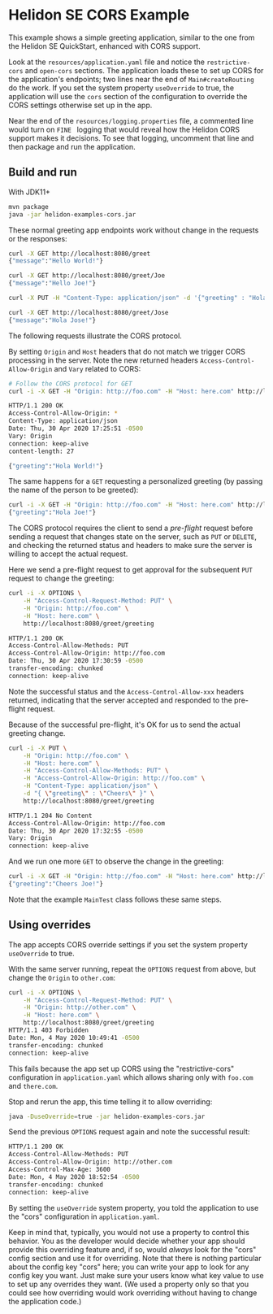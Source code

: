 
# Helidon SE CORS Example

This example shows a simple greeting application, similar to the one from the 
Helidon SE QuickStart, enhanced with CORS support.

Look at the `resources/application.yaml` file and notice the `restrictive-cors` and `open-cors`
sections. The application loads these to set up CORS for the application's endpoints; two
lines near the end of `Main#createRouting` do the work. If you set the system property `useOverride` to true, the
 application will use the `cors` section of the configuration to override the CORS settings otherwise set up in the 
 app. 

Near the end of the `resources/logging.properties` file, a commented line would turn on `FINE
` logging that would reveal how the Helidon CORS support makes it decisions. To see that logging,
uncomment that line and then package and run the application.
  
## Build and run

With JDK11+
```bash
mvn package
java -jar helidon-examples-cors.jar
```

These normal greeting app endpoints work without change in the requests or the responses:

```bash
curl -X GET http://localhost:8080/greet
{"message":"Hello World!"}

curl -X GET http://localhost:8080/greet/Joe
{"message":"Hello Joe!"}

curl -X PUT -H "Content-Type: application/json" -d '{"greeting" : "Hola"}' http://localhost:8080/greet/greeting

curl -X GET http://localhost:8080/greet/Jose
{"message":"Hola Jose!"}
```

The following requests illustrate the CORS protocol.

By setting `Origin` and `Host` headers that do not match we trigger CORS processing in the
 server. Note the new returned headers `Access-Control-Allow-Origin` and `Vary` related to CORS:

```bash
# Follow the CORS protocol for GET
curl -i -X GET -H "Origin: http://foo.com" -H "Host: here.com" http://localhost:8080/greet

HTTP/1.1 200 OK
Access-Control-Allow-Origin: *
Content-Type: application/json
Date: Thu, 30 Apr 2020 17:25:51 -0500
Vary: Origin
connection: keep-alive
content-length: 27

{"greeting":"Hola World!"}
```

The same happens for a `GET` requesting a personalized greeting (by passing the name of the
 person to be greeted):
```bash
curl -i -X GET -H "Origin: http://foo.com" -H "Host: here.com" http://localhost:8080/greet/Joe
{"greeting":"Hola Joe!"}
```
The CORS protocol requires the client to send a _pre-flight_ request before sending a request
 that changes state on the server, such as `PUT` or `DELETE`, and checking the returned status
  and headers to make sure the server is willing to accept the actual request.
   
Here we send a pre-flight request to get approval for the subsequent `PUT` request to change the
 greeting:
```bash
curl -i -X OPTIONS \
    -H "Access-Control-Request-Method: PUT" \
    -H "Origin: http://foo.com" \
    -H "Host: here.com" \
    http://localhost:8080/greet/greeting

HTTP/1.1 200 OK
Access-Control-Allow-Methods: PUT
Access-Control-Allow-Origin: http://foo.com
Date: Thu, 30 Apr 2020 17:30:59 -0500
transfer-encoding: chunked
connection: keep-alive
```
Note the successful status and the `Access-Control-Allow-xxx` headers returned, indicating that the
 server accepted and responded to the pre-flight request.
 
Because of the successful pre-flight, it's OK for us to send the actual greeting change.
```bash
curl -i -X PUT \
    -H "Origin: http://foo.com" \
    -H "Host: here.com" \
    -H "Access-Control-Allow-Methods: PUT" \
    -H "Access-Control-Allow-Origin: http://foo.com" \
    -H "Content-Type: application/json" \
    -d "{ \"greeting\" : \"Cheers\" }" \
    http://localhost:8080/greet/greeting

HTTP/1.1 204 No Content
Access-Control-Allow-Origin: http://foo.com
Date: Thu, 30 Apr 2020 17:32:55 -0500
Vary: Origin
connection: keep-alive
```
And we run one more `GET` to observe the change in the greeting:
```bash
curl -i -X GET -H "Origin: http://foo.com" -H "Host: here.com" http://localhost:8080/greet/Joe
{"greeting":"Cheers Joe!"}
```
Note that the example `MainTest` class follows these same steps.

## Using overrides
The app accepts CORS override settings if you set the system property `useOverride` to true. 

With the same server running, repeat the `OPTIONS` request from above, but change the `Origin` to `other.com`:
```bash
curl -i -X OPTIONS \
    -H "Access-Control-Request-Method: PUT" \
    -H "Origin: http://other.com" \
    -H "Host: here.com" \
    http://localhost:8080/greet/greeting
HTTP/1.1 403 Forbidden
Date: Mon, 4 May 2020 10:49:41 -0500
transfer-encoding: chunked
connection: keep-alive
```
This fails because the app set up CORS using the "restrictive-cors" configuration in `application.yaml` which allows 
sharing only with `foo.com` and `there.com`. 

Stop and rerun the app, this time telling it to allow overriding:
```bash
java -DuseOverride=true -jar helidon-examples-cors.jar
```
Send the previous `OPTIONS` request again and note the successful result:
```bash
HTTP/1.1 200 OK
Access-Control-Allow-Methods: PUT
Access-Control-Allow-Origin: http://other.com
Access-Control-Max-Age: 3600
Date: Mon, 4 May 2020 18:52:54 -0500
transfer-encoding: chunked
connection: keep-alive
```
By setting the `useOverride` system property, you told the application to use the "cors" configuration in 
`application.yaml`.

Keep in mind that, typically, you would not use a property to control this behavior. You as the developer would decide 
whether your app should provide this overriding feature and, if so, would _always_ look for the "cors" config section
and use it for overriding. Note that there is nothing particular about the config key "cors" here; you can write your
app to look for any config key you want. Just make sure your users know what key value to use to set up any overrides
they want. (We used a property only so that you could see how overriding would work overriding without having to change 
the application code.)
